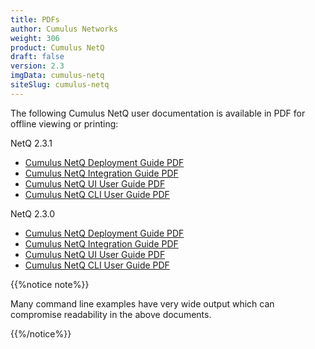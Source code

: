 ```yaml
---
title: PDFs
author: Cumulus Networks
weight: 306
product: Cumulus NetQ
draft: false
version: 2.3
imgData: cumulus-netq
siteSlug: cumulus-netq
---
```

The following Cumulus NetQ user documentation is available in PDF for offline viewing or printing:

NetQ 2.3.1

- [Cumulus NetQ Deployment Guide PDF](https://docs-cdn.cumulusnetworks.com/pdfs/Cumulus-NetQ-Deployment-Guide-231.pdf)
- [Cumulus NetQ Integration Guide PDF](https://docs-cdn.cumulusnetworks.com/pdfs/Cumulus-NetQ-Integration-Guide-231.pdf)
- [Cumulus NetQ UI User Guide PDF](https://docs-cdn.cumulusnetworks.com/pdfs/Cumulus-NetQ-UI-User-Guide-231.pdf)
- [Cumulus NetQ CLI User Guide PDF](https://docs-cdn.cumulusnetworks.com/pdfs/Cumulus-NetQ-CLI-User-Guide-231.pdf)

NetQ 2.3.0

- [Cumulus NetQ Deployment Guide PDF](https://docs-cdn.cumulusnetworks.com/pdfs/Cumulus-NetQ-Deployment-Guide-230.pdf)
- [Cumulus NetQ Integration Guide PDF](https://docs-cdn.cumulusnetworks.com/pdfs/Cumulus-NetQ-Integration-Guide-230.pdf)
- [Cumulus NetQ UI User Guide PDF](https://docs-cdn.cumulusnetworks.com/pdfs/Cumulus-NetQ-UI-User-Guide-230.pdf)
- [Cumulus NetQ CLI User Guide PDF](https://docs-cdn.cumulusnetworks.com/pdfs/Cumulus-NetQ-CLI-User-Guide-230.pdf)

{{%notice note%}}

Many command line examples have very wide output which can compromise readability in the above documents.

{{%/notice%}}
